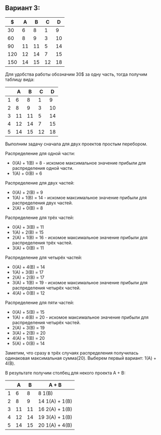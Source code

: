## Вариант 3: 

| $   | A  | B  | С  | D  | 
|-----|----|----|----|----|  
| 30  | 6  | 8  | 1  | 9  | 
| 60  | 8  | 9  | 3  | 10 | 
| 90  | 11 | 11 | 5  | 14 | 
| 120 | 12 | 14 | 7  | 15 | 
| 150 | 14 | 15 | 12 | 18 | 

Для удобства работы обозначим 30$ за одну часть, тогда получим таблицу вида: 

|    | A  | B  | С  | D  | 
|-----|----|----|----|----|  
| 1  | 6  | 8  | 1  | 9  | 
| 2  | 8  | 9  | 3  | 10 | 
| 3  | 11 | 11 | 5  | 14 | 
| 4 | 12 | 14 | 7  | 15 | 
| 5 | 14 | 15 | 12 | 18 | 

Выполним задачу сначала для двух проектов простым перебором. 

Распределение для одной части:

* 0(A) + 1(B) = 8 - искомое максимальное значение прибыли для распределения одной части.
* 1(A) + 0(B) = 6

Распределение для двух частей:

* 0(A) + 2(B) = 9
* 1(A) + 1(B) = 14 - искомое максимальное значение прибыли для распределения двух частей.
* 2(A) + 0(B) = 8

Распределение для трёх частей:

* 0(A) + 3(B) = 11
* 1(A) + 2(B) = 15
* 2(A) + 1(B) = 16 - искомое максимальное значение прибыли для распределения трёх частей.
* 3(A) + 0(B) = 11

Распределение для четырёх частей:

* 0(A) + 4(B) = 14
* 1(A) + 3(B) = 17
* 2(A) + 2(B) = 17
* 3(A) + 1(B) = 19 - искомое максимальное значение прибыли для распределения четырёх частей.
* 4(A) + 0(B) = 12

Распределение для пяти частей:

* 0(A) + 5(B) = 15
* 1(A) + 4(B) = 20 - искомое максимальное значение прибыли для распределения четырёх частей.
* 2(A) + 3(B) = 19
* 3(A) + 2(B) = 20
* 4(A) + 1(B) = 20
* 5(A) + 0(B) = 14

Заметим, что сразу в трёх случаях распределения получилась одинаковая максимальная сумма(20). Выберем первый вариант: 1(A) + 4(B).

В результате получим столбец для некого проекта A + B:

|    | A  | B  | A + B |
|----|----|----|----|  
| 1  | 6  | 8  | 8 1(B)| 
| 2  | 8  | 9  | 14 1(A) + 1(B)|
| 3  | 11 | 11 | 16 2(A) + 1(B)| 
| 4 | 12 | 14 | 19 3(A) + 1(B)|
| 5 | 14 | 15 | 20 1(A) + 4(B)| 
